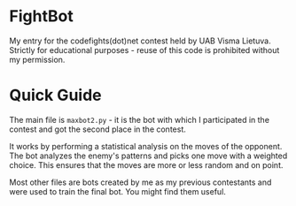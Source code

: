 # FightBot
My entry for the codefights(dot)net contest held by UAB Visma Lietuva. Strictly for educational purposes - reuse of this code is prohibited without my permission.

# Quick Guide
The main file is `maxbot2.py` - it is the bot with which I participated in the contest and got the second place in the contest.

It works by performing a statistical analysis on the moves of the opponent. The bot analyzes the enemy's patterns and picks one move with a weighted choice. This ensures that the moves are more or less random and on point.

Most other files are bots created by me as my previous contestants and were used to train the final bot. You might find them useful.
